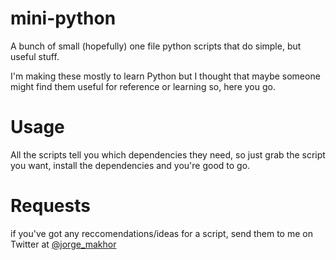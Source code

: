 # mini-python
A bunch of small (hopefully) one file python scripts that do simple, but useful stuff.

I'm making these mostly to learn Python but I thought that maybe someone might find them useful for reference or learning so, here you go.

# Usage
All the scripts tell you which dependencies they need, so just grab the script you want, install the dependencies and you're good to go.

# Requests
if you've got any reccomendations/ideas for a script, send them to me on Twitter at [@jorge_makhor](https://twitter.com/jorge_makhor)
